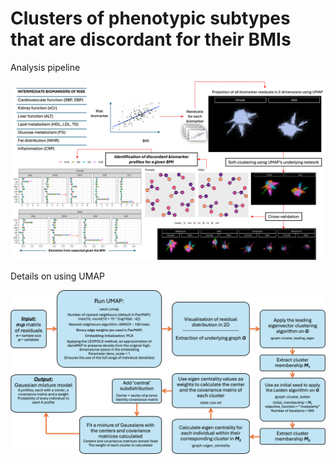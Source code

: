 # Clusters of phenotypic subtypes that are discordant for their BMIs

Analysis pipeline

![](./AnalysisPlot.png)

Details on using UMAP

![](./Clusmethod.png)
